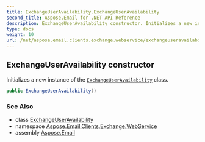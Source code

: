 ```yaml
---
title: ExchangeUserAvailability.ExchangeUserAvailability
second_title: Aspose.Email for .NET API Reference
description: ExchangeUserAvailability constructor. Initializes a new instance of the ExchangeUserAvailability class
type: docs
weight: 10
url: /net/aspose.email.clients.exchange.webservice/exchangeuseravailability/exchangeuseravailability/
---
```

## ExchangeUserAvailability constructor

Initializes a new instance of the [`ExchangeUserAvailability`](../) class.

```csharp
public ExchangeUserAvailability()
```

### See Also

* class [ExchangeUserAvailability](../)
* namespace [Aspose.Email.Clients.Exchange.WebService](../../exchangeuseravailability/)
* assembly [Aspose.Email](../../../)


